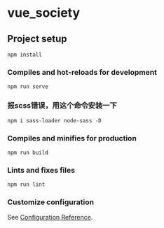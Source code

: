 # vue_society

## Project setup
```
npm install
```

### Compiles and hot-reloads for development
```
npm run serve
```

### 报scss错误，用这个命令安装一下
```
npm i sass-loader node-sass -D
```

### Compiles and minifies for production
```
npm run build
```

### Lints and fixes files
```
npm run lint
```

### Customize configuration
See [Configuration Reference](https://cli.vuejs.org/config/).
